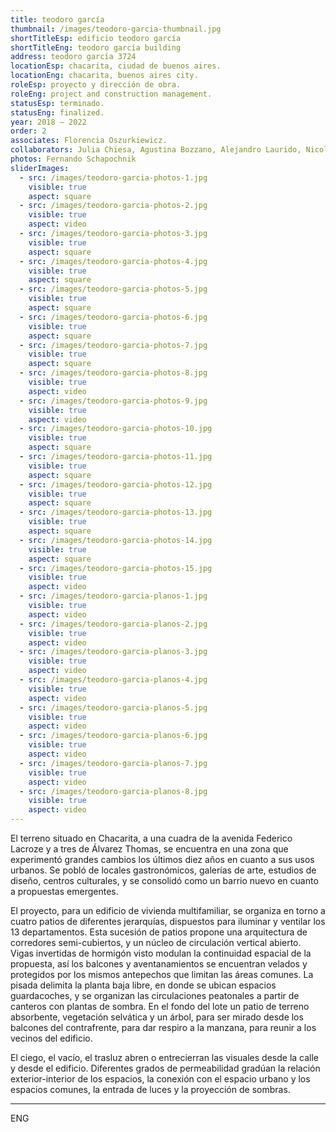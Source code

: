 ```yaml
---
title: teodoro garcía
thumbnail: /images/teodoro-garcia-thumbnail.jpg
shortTitleEsp: edificio teodoro garcía
shortTitleEng: teodoro garcía building
address: teodoro garcía 3724
locationEsp: chacarita, ciudad de buenos aires.
locationEng: chacarita, buenos aires city.
roleEsp: proyecto y dirección de obra.
roleEng: project and construction management.
statusEsp: terminado.
statusEng: finalized.
year: 2018 – 2022
order: 2
associates: Florencia Oszurkiewicz.
collaborators: Julia Chiesa, Agustina Bozzano, Alejandro Laurido, Nicolás López y Jerónimo Fortunati.
photos: Fernando Schapochnik
sliderImages:
  - src: /images/teodoro-garcia-photos-1.jpg
    visible: true
    aspect: square
  - src: /images/teodoro-garcia-photos-2.jpg
    visible: true
    aspect: video
  - src: /images/teodoro-garcia-photos-3.jpg
    visible: true
    aspect: square
  - src: /images/teodoro-garcia-photos-4.jpg
    visible: true
    aspect: square
  - src: /images/teodoro-garcia-photos-5.jpg
    visible: true
    aspect: square
  - src: /images/teodoro-garcia-photos-6.jpg
    visible: true
    aspect: square
  - src: /images/teodoro-garcia-photos-7.jpg
    visible: true
    aspect: square
  - src: /images/teodoro-garcia-photos-8.jpg
    visible: true
    aspect: video
  - src: /images/teodoro-garcia-photos-9.jpg
    visible: true
    aspect: video
  - src: /images/teodoro-garcia-photos-10.jpg
    visible: true
    aspect: square
  - src: /images/teodoro-garcia-photos-11.jpg
    visible: true
    aspect: square
  - src: /images/teodoro-garcia-photos-12.jpg
    visible: true
    aspect: square
  - src: /images/teodoro-garcia-photos-13.jpg
    visible: true
    aspect: square
  - src: /images/teodoro-garcia-photos-14.jpg
    visible: true
    aspect: square
  - src: /images/teodoro-garcia-photos-15.jpg
    visible: true
    aspect: video
  - src: /images/teodoro-garcia-planos-1.jpg
    visible: true
    aspect: video
  - src: /images/teodoro-garcia-planos-2.jpg
    visible: true
    aspect: video
  - src: /images/teodoro-garcia-planos-3.jpg
    visible: true
    aspect: video
  - src: /images/teodoro-garcia-planos-4.jpg
    visible: true
    aspect: video
  - src: /images/teodoro-garcia-planos-5.jpg
    visible: true
    aspect: video
  - src: /images/teodoro-garcia-planos-6.jpg
    visible: true
    aspect: video
  - src: /images/teodoro-garcia-planos-7.jpg
    visible: true
    aspect: video
  - src: /images/teodoro-garcia-planos-8.jpg
    visible: true
    aspect: video
---
```


El terreno situado en Chacarita, a una cuadra de la avenida Federico Lacroze y a tres de Álvarez Thomas, se encuentra en una zona que experimentó grandes cambios los últimos diez años en cuanto a sus usos urbanos. Se pobló de locales gastronómicos, galerías de arte, estudios de diseño, centros culturales, y se consolidó como un barrio nuevo en cuanto a propuestas emergentes. 

El proyecto, para un edificio de vivienda multifamiliar, se organiza en torno a cuatro patios de diferentes jerarquías, dispuestos para iluminar y ventilar los 13 departamentos. Esta sucesión de patios propone una arquitectura de corredores semi-cubiertos, y un núcleo de circulación vertical abierto. Vigas invertidas de hormigón visto modulan la continuidad espacial de la propuesta, así los balcones y aventanamientos se encuentran velados y protegidos por los mismos antepechos que limitan las áreas comunes. La pisada delimita la planta baja libre, en donde se ubican espacios guardacoches, y se organizan las circulaciones peatonales a partir de canteros con plantas de sombra. En el fondo del lote un patio de terreno absorbente, vegetación selvática y un árbol, para ser mirado desde los balcones del contrafrente, para dar respiro a la manzana, para reunir a los vecinos del edificio.

El ciego, el vacío, el trasluz abren o entrecierran las visuales desde la calle y desde el edificio. Diferentes grados de permeabilidad gradúan la relación exterior-interior de los espacios, la conexión con el espacio urbano y los espacios comunes, la entrada de luces y la proyección de sombras.

----

ENG